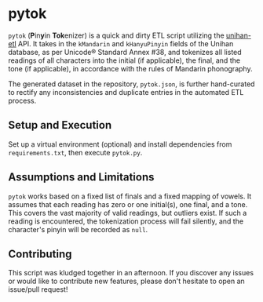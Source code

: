 # pytok

`pytok` (**P**in**y**in **Tok**enizer) is a quick and dirty ETL script utilizing the [unihan-etl](https://github.com/cihai/unihan-etl) API. It takes in the `kMandarin` and `kHanyuPinyin` fields of the Unihan database, as per Unicode® Standard Annex #38, and tokenizes all listed readings of all characters into the initial (if applicable), the final, and the tone (if applicable), in accordance with the rules of Mandarin phonography.

The generated dataset in the repository, `pytok.json`, is further hand-curated to rectify any inconsistencies and duplicate entries in the automated ETL process.

## Setup and Execution

Set up a virtual environment (optional) and install dependencies from `requirements.txt`, then execute `pytok.py`.

## Assumptions and Limitations

`pytok` works based on a fixed list of finals and a fixed mapping of vowels. It assumes that each reading has zero or one initial(s), one final, and a tone. This covers the vast majority of valid readings, but outliers exist. If such a reading is encountered, the tokenization process will fail silently, and the character's pinyin will be recorded as `null`.

## Contributing

This script was kludged together in an afternoon. If you discover any issues or would like to contribute new features, please don't hesitate to open an issue/pull request!
